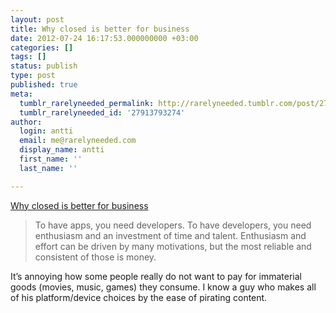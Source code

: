 ```yaml
---
layout: post
title: Why closed is better for business
date: 2012-07-24 16:17:53.000000000 +03:00
categories: []
tags: []
status: publish
type: post
published: true
meta:
  tumblr_rarelyneeded_permalink: http://rarelyneeded.tumblr.com/post/27913793274/why-closed-is-better-for-business
  tumblr_rarelyneeded_id: '27913793274'
author:
  login: antti
  email: me@rarelyneeded.com
  display_name: antti
  first_name: ''
  last_name: ''

---
```

<a href="http://mattgemmell.com/2012/07/23/closed-for-business/">Why closed is better for business</a>

<blockquote>
To have apps, you need developers. To have developers, you need enthusiasm and an investment of time and talent. Enthusiasm and effort can be driven by many motivations, but the most reliable and consistent of those is money.

</blockquote>
It&#8217;s annoying how some people really do not want to pay for immaterial goods (movies, music, games) they consume. I know a guy who makes all of his platform/device choices by the ease of pirating content.


